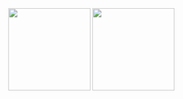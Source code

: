   <div >
    <img height="165em" src="https://github-readme-stats.vercel.app/api?username=RafCarrasco&show_icons=true&theme=github_dark">
    <img height="165em" src="https://github-readme-stats.vercel.app/api/top-langs/?username=RafCarrasco&layout=compact&theme=github_dark">
  </div>
<br>
  
